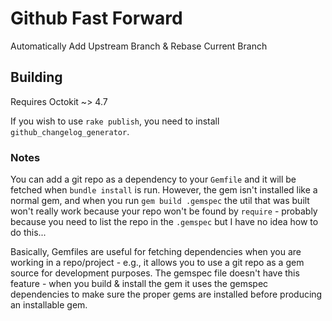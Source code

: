 # Github Fast Forward

Automatically Add Upstream Branch & Rebase Current Branch

## Building

Requires Octokit ~> 4.7

If you wish to use `rake publish`, you need to install `github_changelog_generator`. 

### Notes

You can add a git repo as a dependency to your `Gemfile` and it will be fetched when `bundle install` is run. However, the gem isn't installed like a normal gem, and when you run `gem build .gemspec` the util that was built won't really work because your repo won't be found by `require` - probably because you need to list the repo in the `.gemspec` but I have no idea how to do this...

Basically, Gemfiles are useful for fetching dependencies when you are working in a repo/project - e.g., it allows you to use a git repo as a gem source for development purposes. The gemspec file doesn't have this feature - when you build & install the gem it uses the gemspec dependencies to make sure the proper gems are installed before producing an installable gem. 
